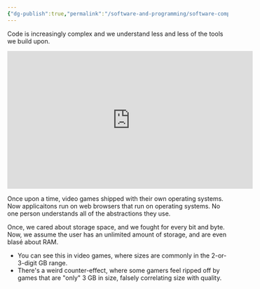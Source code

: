 ```yaml
---
{"dg-publish":true,"permalink":"/software-and-programming/software-complexity/","tags":["software"],"noteIcon":3}
---
```



Code is increasingly complex and we understand less and less of the tools we build upon.
<iframe width="560" height="315" src="https://www.youtube.com/embed/kZRE7HIO3vk" title="YouTube video player" frameborder="0" allow="accelerometer; autoplay; clipboard-write; encrypted-media; gyroscope; picture-in-picture; web-share" allowfullscreen></iframe> 

Once upon a time, video games shipped with their own operating systems. Now applicaitons run on web browsers that run on  operating systems. No one person understands all of the abstractions they use.

Once, we cared about storage space, and we fought for every bit and byte. Now, we assume the user has an unlimited amount of storage, and are even blasé about RAM. 
- You can see this in video games, where sizes are commonly in the 2-or-3-digit GB range.
- There's a weird counter-effect, where some gamers feel ripped off by games that are "only" 3 GB in size, falsely correlating size with quality.
